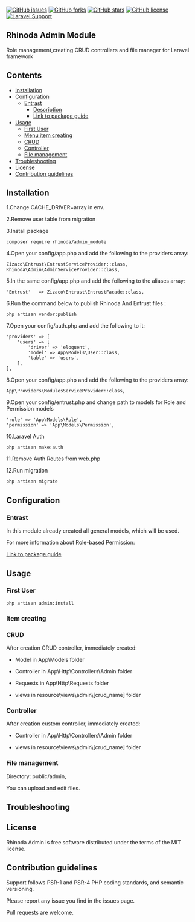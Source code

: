 <a href='http://rhinoda.com/home' ><img src='https://svgshare.com/i/7d4.svg' title='' /></a>
 
[![GitHub issues](https://img.shields.io/github/issues/mpdenisov/laravel_admin_module.svg)](https://github.com/mpdenisov/laravel_admin_module/issues)
[![GitHub forks](https://img.shields.io/github/forks/mpdenisov/laravel_admin_module.svg)](https://github.com/mpdenisov/laravel_admin_module/network)
[![GitHub stars](https://img.shields.io/github/stars/mpdenisov/laravel_admin_module.svg)](https://github.com/mpdenisov/laravel_admin_module/stargazers)
[![GitHub license](https://img.shields.io/github/license/mpdenisov/laravel_admin_module.svg)](https://github.com/mpdenisov/laravel_admin_module)
[![Laravel Support](https://img.shields.io/badge/Laravel-5.6-brightgreen.svg)]()
## Rhinoda Admin Module

Role management,creating CRUD controllers and file manager  for Laravel framework

## Contents
- [Installation](#installation)
- [Configuration](#configuration)
    - [Entrast](#entrast)
        - [Description](#description)
        - [Link to package guide](https://github.com/Zizaco/entrust#installation)
- [Usage](#usage)
    - [First User](#first-user)
    - [Menu item creating](#item-creating) 
    - [CRUD](#crud)
    - [Controller](#controller)
    - [File management](#file-management)
- [Troubleshooting](#troubleshooting)
- [License](#license)
- [Contribution guidelines](#contribution-guidelines)

## Installation

1.Change CACHE_DRIVER=array in env.

2.Remove user table from  migration 

3.Install package

````
composer require rhinoda/admin_module
````

4.Open your config/app.php and add the following to the providers array:

````
Zizaco\Entrust\EntrustServiceProvider::class,
Rhinoda\Admin\AdminServiceProvider::class,
````

5.In the same config/app.php and add the following to the aliases array:

````
'Entrust'   => Zizaco\Entrust\EntrustFacade::class,
````

6.Run the command below to publish  Rhinoda And Entrust files :

````
php artisan vendor:publish
````

7.Open your config/auth.php and add the following to it:

````
'providers' => [
    'users' => [
        'driver' => 'eloquent',
        'model' => App\Models\User::class,
        'table' => 'users',
    ],
],
````

8.Open your config/app.php and add the following to the providers array:

````
App\Providers\ModulesServiceProvider::class,
````

9.Open your config/entrust.php and change  path to models for Role and Permission models

````
'role' => 'App\Models\Role',
'permission' => 'App\Models\Permission',
````

10.Laravel Auth

````
php artisan make:auth
````

11.Remove Auth Routes from  web.php

12.Run migration 

````
php artisan migrate
````

## Configuration

   ### Entrast
    
   In this module already created all general models, which will be used.

   For  more information about Role-based Permission: 
   
   [Link to package guide](https://github.com/Zizaco/entrust#installation)
   
 
   
## Usage

   ### First User
    
    php artisan admin:install
   
   ### Item creating 
   
   ### CRUD
     
   After creation CRUD controller, immediately created:
     
   * Model in App\Models folder
   
   * Controller in App\Http\Controllers\Admin folder
   
   * Requests in  App\Http\Requests folder
   
   * views  in  resource\views\admin\\[crud_name] folder
     
   ### Controller
     
   After creation custom controller, immediately created:
   
   * Controller in App\Http\Controllers\Admin folder
   
   * views  in  resource\views\admin\\[crud_name] folder
   
   ### File management
   
   Directory: public/admin,
   
   You can upload and edit files.
   
     
## Troubleshooting

  
  
## License

Rhinoda Admin is free software distributed under the terms of the MIT license. 

## Contribution guidelines

Support follows PSR-1 and PSR-4 PHP coding standards, and semantic versioning.

Please report any issue you find in the issues page.

Pull requests are welcome.